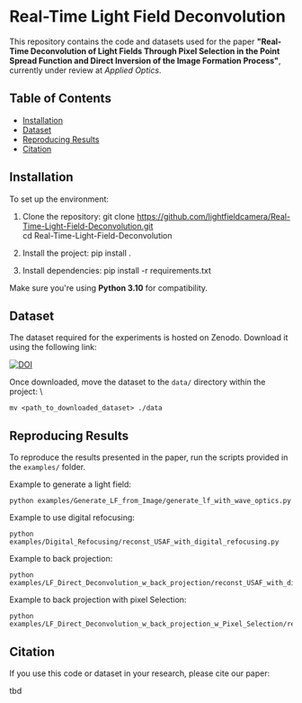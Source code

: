# Real-Time Light Field Deconvolution

This repository contains the code and datasets used for the paper **"Real-Time Deconvolution of Light Fields Through Pixel Selection in the Point Spread Function and Direct Inversion of the Image Formation Process"**, currently under review at *Applied Optics*.

## Table of Contents
- [Installation](#installation)
- [Dataset](#dataset)
- [Reproducing Results](#reproducing-results)
- [Citation](#citation)

## Installation

To set up the environment:

1. Clone the repository:
   git clone https://github.com/lightfieldcamera/Real-Time-Light-Field-Deconvolution.git \
   cd Real-Time-Light-Field-Deconvolution

2. Install the project:
   pip install .

3. Install dependencies:
   pip install -r requirements.txt

Make sure you're using **Python 3.10** for compatibility.

## Dataset

The dataset required for the experiments is hosted on Zenodo. Download it using the following link:

[![DOI](https://zenodo.org/badge/DOI/10.5281/zenodo.14210625.svg)](https://doi.org/10.5281/zenodo.14210625)

Once downloaded, move the dataset to the `data/` directory within the project: \
```console
mv <path_to_downloaded_dataset> ./data
```

## Reproducing Results

To reproduce the results presented in the paper, run the scripts provided in the `examples/` folder.

Example to generate a light field:
```console
python examples/Generate_LF_from_Image/generate_lf_with_wave_optics.py
```
Example to use digital refocusing:
```console
python examples/Digital_Refocusing/reconst_USAF_with_digital_refocusing.py
```
Example to back projection:
```console
python examples/LF_Direct_Deconvolution_w_back_projection/reconst_USAF_with_direct_deconv_and_H_wave.py
```
Example to back projection with pixel Selection:
```console
python examples/LF_Direct_Deconvolution_w_back_projection_w_Pixel_Selection/reconst_USAF_with_backprojection_and_H_wave_with_indices.py
```

## Citation

If you use this code or dataset in your research, please cite our paper:

tbd